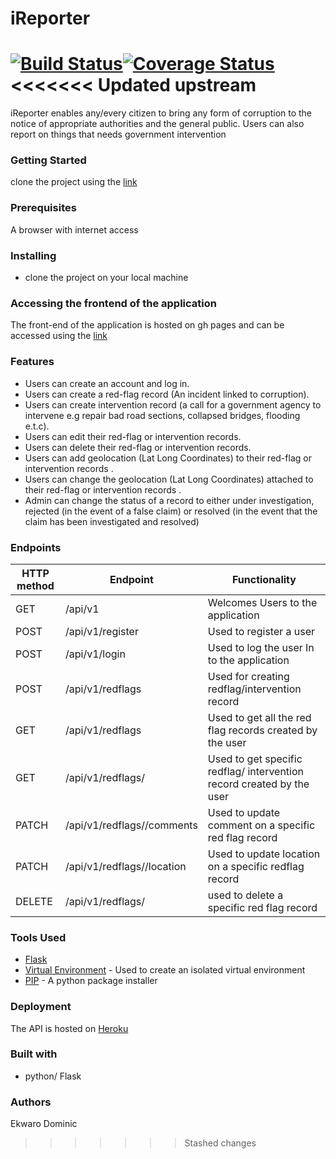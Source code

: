 # iReporter
[![Build Status](https://travis-ci.org/ekwaro/iReport.svg?branch=challenge2)](https://travis-ci.org/ekwaro/iReport)[![Coverage Status](https://coveralls.io/repos/github/ekwaro/iReport/badge.svg?branch=challenge2)](https://coveralls.io/github/ekwaro/iReport?branch=challenge2)
<<<<<<< Updated upstream
=======

iReporter enables
any/every citizen to bring any form of corruption to the notice of appropriate authorities and the
general public. Users can also report on things that needs government intervention

### Getting Started
clone the project using the [link](https://github.com/ekwaro/iReport.git)
### Prerequisites

 A browser with internet access
### Installing
* clone the project on your local machine

### Accessing the frontend of the application
The front-end of the application is hosted on gh pages and can be accessed using the [link]( https://ekwaro.github.io/iReport/UI/home.html)

### Features
* Users can create an account and log in.
* Users can create a red-flag record (An incident linked to corruption).
* Users can create intervention record (a call for a government agency to intervene e.g
repair bad road sections, collapsed bridges, flooding e.t.c).
* Users can edit their red-flag or intervention records.
* Users can delete their red-flag or intervention records.
* Users can add geolocation (Lat Long Coordinates) to their red-flag or intervention
records .
* Users can change the geolocation (Lat Long Coordinates) attached to their red-flag or
intervention records .
* Admin can change the status of a record to either under investigation, rejected (in the
event of a false claim) or resolved (in the event that the claim has been investigated and resolved)

### Endpoints

HTTP method | Endpoint| Functionality
-------------|---------|-------------
GET|/api/v1| Welcomes Users to the application
POST|/api/v1/register| Used to register a user
POST|/api/v1/login| Used to log the user In to the application
POST|/api/v1/redflags| Used for creating redflag/intervention record
GET|/api/v1/redflags| Used to get all the red flag records created by the user
GET|/api/v1/redflags/<id>| Used to get specific redflag/ intervention record created by the user
PATCH|/api/v1/redflags/<id>/comments| Used to update comment on a specific red flag record
PATCH|/api/v1/redflags/<id>/location| Used to update location on a specific redflag record
DELETE|/api/v1/redflags/<id>| used to delete a specific red flag record


### Tools Used
 * [Flask](http://flask.pocoo.org/)
 * [Virtual Environment](https://virtualenv.pypa.io/en/stable/) - Used to create an isolated virtual environment
 * [PIP](https://pip.pypa.io/en/stable/) - A python package installer
 
 ### Deployment
 
 The API is hosted on [Heroku](https://gob.herokuapp.com/api/v1)
 
 ### Built with 
 * python/ Flask
 ### Authors
 Ekwaro Dominic

>>>>>>> Stashed changes
